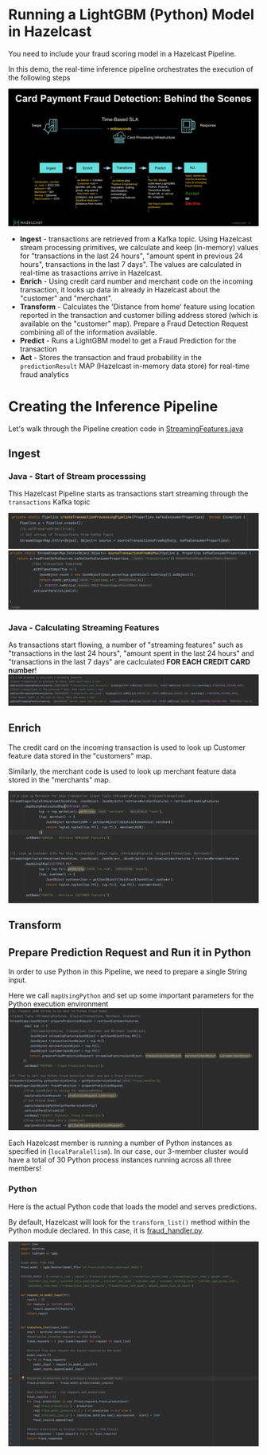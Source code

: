 # Running a LightGBM (Python) Model in Hazelcast

You need to include your fraud scoring model in a Hazelcast Pipeline. 

In this demo, the real-time inference pipeline orchestrates the execution of the following steps

![Realtime fraud detection pipeline: behind the scenes](./images/pipeline.png)

* **Ingest** - transactions are retrieved from a Kafka topic. Using Hazelcast stream processing primitives, we calculate and keep (in-memory) values for "transactions in the last 24 hours", "amount spent in previous 24 hours", transactions in the last 7 days". The values are calculated in real-time as trasactions arrive in Hazelcast. 
* **Enrich** - Using credit card number and merchant code on the incoming transaction, it looks up data in already in Hazelcast about the "customer" and "merchant". 
* **Transform** - Calculates the 'Distance from home' feature using location reported in the transaction and customer billing address stored (which is available on the "customer" map). Prepare a Fraud Detection Request combining all of the information available.
* **Predict** - Runs a LightGBM model to get a Fraud Prediction for the transaction
* **Act** - Stores the transaction and fraud probability in the `predictionResult` MAP (Hazelcast in-memory data store) for real-time fraud analytics

# Creating the Inference Pipeline
Let's walk through the Pipeline creation code in [StreamingFeatures.java](./deploy-jobs/src/main/java/org/example/StreamingFeatures.java)

## Ingest

### Java - Start of Stream processsing
This Hazelcast Pipeline starts as transactions start streaming through the `transactions` Kafka topic 

![Ingest - Pipeline Start](./images/create-pipeline.png)
![Ingest - Source Transactions](./images/source-transactions.png)

### Java - Calculating Streaming Features
As transactions start flowing, a number of "streaming features" such as "transactions in the last 24 hours", "amount spent in the last 24 hours" and "transactions in the last 7 days" are caclculated **FOR EACH CREDIT CARD number**!
![Ingest - Streaming Features](./images/streaming-features.png)


## Enrich 
The credit card on the incoming transaction is used to look up Customer feature data stored in the "customers" map.

Similarly, the merchant code is used to look up merchant feature data stored in the "merchants" map.

![Enrich](./images/enrich-customer-merchant.png)

## Transform

## Prepare Prediction Request and Run it in Python

In order to use Python in this Pipeline, we need to prepare a single String input.

Here we call `mapUsingPython` and set up some important parameters for the Python execution environment
![Predict](./images/prepare-run-python-model.png)

Each Hazelcast member is running a number of Python instances as specified in (`localParalellism`). In our case, our 3-member cluster would have a total of 30 Python process instances running across all three members!

### Python

Here is the actual Python code that loads the model and serves predictions.  

By default, Hazelcast will look for the `transform_list()` method within the Python module declared. 
In this case, it is [fraud_handler.py](./deploy-jobs/src/main/resources/org/example/fraud_handler.py). 

![Predict](./images/python-ml-code.png)
